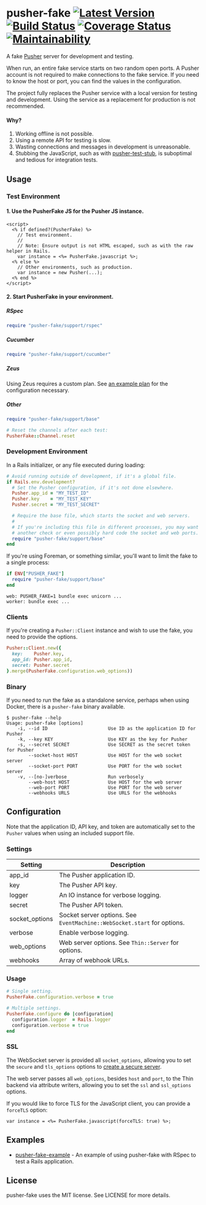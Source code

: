 # pusher-fake [![Latest Version](https://img.shields.io/gem/v/pusher-fake.svg)](https://rubygems.org/gems/pusher-fake) [![Build Status](https://github.com/tristandunn/pusher-fake/workflows/CI/badge.svg)](https://github.com/tristandunn/pusher-fake/actions?query=workflow%3ACI) [![Coverage Status](http://img.shields.io/coveralls/tristandunn/pusher-fake.svg)](https://coveralls.io/r/tristandunn/pusher-fake?branch=master) [![Maintainability](https://api.codeclimate.com/v1/badges/110c6ef7a313bf8baac3/maintainability)](https://codeclimate.com/github/tristandunn/pusher-fake/maintainability)

A fake [Pusher](https://pusher.com) server for development and testing.

When run, an entire fake service starts on two random open ports. A Pusher account is not required to make connections to the fake service. If you need to know the host or port, you can find the values in the configuration.

The project fully replaces the Pusher service with a local version for testing and development. Using the service as a replacement for production is not recommended.

#### Why?

1. Working offline is not possible.
1. Using a remote API for testing is slow.
1. Wasting connections and messages in development is unreasonable.
1. Stubbing the JavaScript, such as with [pusher-test-stub](https://github.com/leggetter/pusher-test-stub), is suboptimal and tedious for integration tests.

## Usage

### Test Environment

#### 1. Use the PusherFake JS for the Pusher JS instance.

```erb
<script>
  <% if defined?(PusherFake) %>
    // Test environment.
    //
    // Note: Ensure output is not HTML escaped, such as with the raw helper in Rails.
    var instance = <%= PusherFake.javascript %>;
  <% else %>
    // Other environments, such as production.
    var instance = new Pusher(...);
  <% end %>
</script>
```

#### 2. Start PusherFake in your environment.

##### RSpec

```ruby
require "pusher-fake/support/rspec"
```

##### Cucumber

```ruby
require "pusher-fake/support/cucumber"
```

##### Zeus

Using Zeus requires a custom plan. See [an example plan](https://github.com/tristandunn/pusher-fake-example/commit/add6dedad3b6da12cdac818d2fff3696a5d44738) for the configuration necessary.

##### Other

```ruby
require "pusher-fake/support/base"

# Reset the channels after each test:
PusherFake::Channel.reset
```

### Development Environment

In a Rails initializer, or any file executed during loading:

```ruby
# Avoid running outside of development, if it's a global file.
if Rails.env.development?
  # Set the Pusher configuration, if it's not done elsewhere.
  Pusher.app_id = "MY_TEST_ID"
  Pusher.key    = "MY_TEST_KEY"
  Pusher.secret = "MY_TEST_SECRET"

  # Require the base file, which starts the socket and web servers.
  #
  # If you're including this file in different processes, you may want to add
  # another check or even possibly hard code the socket and web ports.
  require "pusher-fake/support/base"
end
```

If you're using Foreman, or something similar, you'll want to limit the fake to a single process:

```ruby
if ENV["PUSHER_FAKE"]
  require "pusher-fake/support/base"
end
```

```
web: PUSHER_FAKE=1 bundle exec unicorn ...
worker: bundle exec ...
```

### Clients

If you're creating a `Pusher::Client` instance and wish to use the fake, you need to provide the options.

```ruby
Pusher::Client.new({
  key:    Pusher.key,
  app_id: Pusher.app_id,
  secret: Pusher.secret
}.merge(PusherFake.configuration.web_options))
```

### Binary

If you need to run the fake as a standalone service, perhaps when using Docker, there is a `pusher-fake` binary available.

```
$ pusher-fake --help
Usage: pusher-fake [options]
    -i, --id ID                      Use ID as the application ID for Pusher
    -k, --key KEY                    Use KEY as the key for Pusher
    -s, --secret SECRET              Use SECRET as the secret token for Pusher
        --socket-host HOST           Use HOST for the web socket server
        --socket-port PORT           Use PORT for the web socket server
    -v, --[no-]verbose               Run verbosely
        --web-host HOST              Use HOST for the web server
        --web-port PORT              Use PORT for the web server
        --webhooks URLS              Use URLS for the webhooks
```

## Configuration

Note that the application ID, API key, and token are automatically set to the `Pusher` values when using an included support file.

### Settings

Setting   | Description
----------|------------
app_id | The Pusher application ID.
key | The Pusher API key.
logger | An IO instance for verbose logging.
secret | The Pusher API token.
socket_options | Socket server options. See `EventMachine::WebSocket.start` for options.
verbose | Enable verbose logging.
web_options | Web server options. See `Thin::Server` for options.
webhooks | Array of webhook URLs.

### Usage

```ruby
# Single setting.
PusherFake.configuration.verbose = true

# Multiple settings.
PusherFake.configure do |configuration|
  configuration.logger  = Rails.logger
  configuration.verbose = true
end
```

### SSL

The WebSocket server is provided all `socket_options`, allowing you to set the `secure` and `tls_options` options to [create a secure server](https://github.com/igrigorik/em-websocket#secure-server).

The web server passes all `web_options`, besides `host` and `port`, to the Thin backend via attribute writers, allowing you to set the `ssl` and `ssl_options` options.

If you would like to force TLS for the JavaScript client, you can provide a `forceTLS` option:

```erb
var instance = <%= PusherFake.javascript(forceTLS: true) %>;
```

## Examples

* [pusher-fake-example](https://github.com/tristandunn/pusher-fake-example) - An example of using pusher-fake with RSpec to test a Rails application.

## License

pusher-fake uses the MIT license. See LICENSE for more details.
